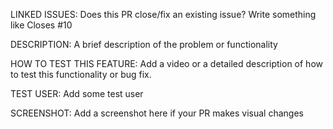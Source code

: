 LINKED ISSUES: Does this PR close/fix an existing issue? Write something like Closes #10

DESCRIPTION: A brief description of the problem or functionality

HOW TO TEST THIS FEATURE: Add a video or a detailed description of how to test this functionality or bug fix.

TEST USER: Add some test user

SCREENSHOT: Add a screenshot here if your PR makes visual changes
